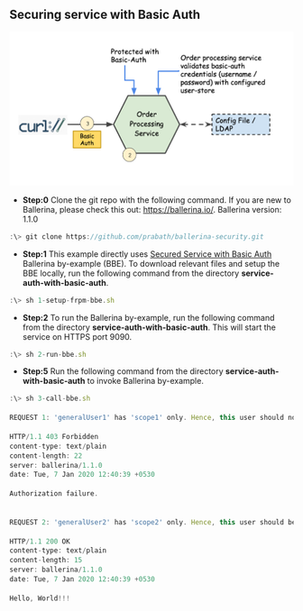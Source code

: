 ## Securing service with Basic Auth

![alt text](./setup.png "Securing servie with Basic Auth")

* **Step:0** Clone the git repo with the following command. If you are new to Ballerina, please check this out: https://ballerina.io/. Ballerina version: 1.1.0

```javascript
:\> git clone https://github.com/prabath/ballerina-security.git
```

* **Step:1** This example directly uses [Secured Service with Basic Auth](https://ballerina.io/learn/by-example/secured-service-with-basic-auth.html) Ballerina by-example (BBE). To download relevant files and setup the BBE locally, run the following command from the directory **service-auth-with-basic-auth**.

```javascript
:\> sh 1-setup-frpm-bbe.sh
```
* **Step:2** To run the Ballerina by-example, run the following command from the directory **service-auth-with-basic-auth**. This will start the service on HTTPS port 9090.

```javascript
:\> sh 2-run-bbe.sh
```
* **Step:5** Run the following command from the directory **service-auth-with-basic-auth** to invoke Ballerina by-example.

```javascript
:\> sh 3-call-bbe.sh

REQUEST 1: 'generalUser1' has 'scope1' only. Hence, this user should not be able to call 'sayHello' resource

HTTP/1.1 403 Forbidden
content-type: text/plain
content-length: 22
server: ballerina/1.1.0
date: Tue, 7 Jan 2020 12:40:39 +0530

Authorization failure.


REQUEST 2: 'generalUser2' has 'scope2' only. Hence, this user should be able to call 'sayHello' resource

HTTP/1.1 200 OK
content-type: text/plain
content-length: 15
server: ballerina/1.1.0
date: Tue, 7 Jan 2020 12:40:39 +0530

Hello, World!!!
```
